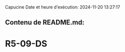 Capucine
Date et heure d'exécution: 2024-11-20 13:27:17

Contenu de README.md:
---------------------
# R5-09-DS
